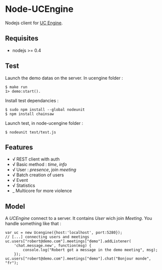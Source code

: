 Node-UCEngine
=============

Nodejs client for [UC Engine](http://www.ucengine.org).

Requisites
----------

 * nodejs >= 0.4

Test
----

Launch the demo datas on the server. In ucengine folder :

	$ make run
	1> demo:start().

Install test dependancies :

	$ sudo npm install --global nodeunit
	$ npm install chainsaw

Launch test, in node-ucengine folder :

	$ nodeunit test/test.js

Features
--------

 * √ REST client with auth
 * √ Basic method : _time_, _info_
 * √ User : _presence_, join _meeting_
 * √ Batch creation of users
 * √ Event
 * √ Statistics
 * _ Multicore for more violence

Model
-----

A _UCEngine_ connect to a server. It contains _User_ wich join _Meeting_.
You handle something like that :

	var uc = new Ucengine({host:'localhost', port:5280});
	// [...] connecting users and meetings
	uc.users["robert@demo.com"].meetings["demo"].addListener(
		'chat.message.new', function(msg) {
			console.log("Robert got a message in the demo meeting", msg);
		});
	uc.users["robert@demo.com"].meetings["demo"].chat("Bonjour monde", "fr");

